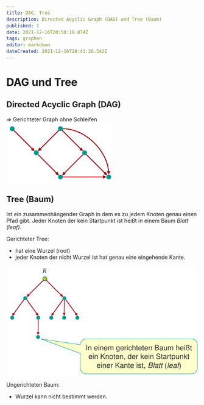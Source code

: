 ```yaml
---
title: DAG, Tree
description: Directed Acyclic Graph (DAG) und Tree (Baum)
published: 1
date: 2021-12-16T20:50:19.874Z
tags: graphen
editor: markdown
dateCreated: 2021-12-16T20:41:26.542Z
---
```


# DAG und Tree
## Directed Acyclic Graph (DAG)

=> Gerichteter Graph ohne Schleifen
![dag.png](/fom/formale-beschreibungsverfahren//dag.png)

## Tree (Baum)
Ist ein zusammenhängender Graph in dem es zu jedem Knoten genau einen Pfad gibt.
Jeder Knoten der kein Startpunkt ist heißt in einem Baum *Blatt (leaf)*.

Gerichteter Tree:
- hat eine Wurzel (root)
- jeder Knoten der nicht Wurzel ist hat genau eine eingehende Kante.

![tree.png](/fom/formale-beschreibungsverfahren//tree.png)

Ungerichteten Baum:
- Wurzel kann nicht bestimmt werden.